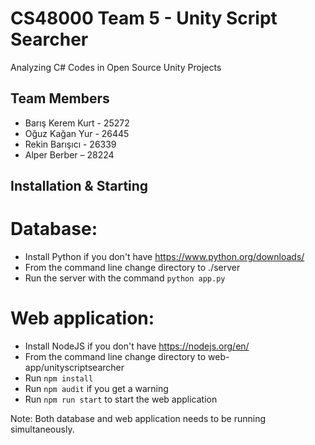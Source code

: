 # CS48000 Team 5 - Unity Script Searcher
Analyzing C# Codes in Open Source Unity Projects

## Team Members
* Barış Kerem Kurt - 25272
* Oğuz Kağan Yur - 26445
* Rekin Barışıcı - 26339
* Alper Berber – 28224

## Installation & Starting

# Database:
* Install Python if you don't have https://www.python.org/downloads/
* From the command line change directory to ./server
* Run the server with the command `python app.py`

# Web application:
* Install NodeJS if you don't have https://nodejs.org/en/ 
* From the command line change directory to web-app/unityscriptsearcher
* Run `npm install`
* Run `npm audit` if you get a warning
* Run `npm run start` to start the web application

Note: Both database and web application needs to be running simultaneously.
